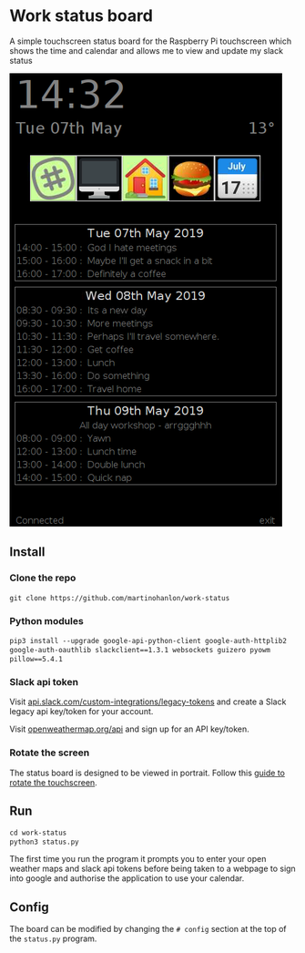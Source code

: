 # Work status board

A simple touchscreen status board for the Raspberry Pi touchscreen which shows the time and calendar and allows me to view and update my slack status

![screenshot of status board](screenshot.png)

## Install

### Clone the repo

```
git clone https://github.com/martinohanlon/work-status
```
### Python modules

```
pip3 install --upgrade google-api-python-client google-auth-httplib2 google-auth-oauthlib slackclient==1.3.1 websockets guizero pyowm pillow==5.4.1
```

### Slack api token

Visit [api.slack.com/custom-integrations/legacy-tokens](https://api.slack.com/custom-integrations/legacy-tokens) and create a Slack legacy api key/token for your account.

Visit [openweathermap.org/api](https://openweathermap.org/api) and sign up for an API key/token.

### Rotate the screen

The status board is designed to be viewed in portrait. Follow this [guide to rotate the touchscreen](https://www.stuffaboutcode.com/2017/05/raspberry-pi-touchscreen-portrait.html).

## Run

```
cd work-status
python3 status.py
```

The first time you run the program it prompts you to enter your open weather maps and slack api tokens before being taken to a webpage to sign into google and authorise the application to use your calendar.

## Config

The board can be modified by changing the `# config` section at the top of the `status.py` program. 
